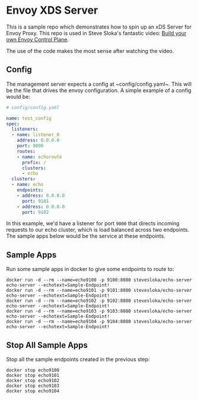 # Envoy XDS Server

This is a sample repo which demonstrates how to spin up an xDS Server for Envoy Proxy. 
This repo is used in Steve Sloka's fantastic video: [Build your own Envoy Control Plane](https://www.youtube.com/watch?v=qAuq4cKEG_E&t=837s).

The use of the code makes the most sense after watching the video.

## Config
The management server expects a config at ~config/config.yaml~.  This will be the file that drives the envoy configuration.  A simple example of a config would be:

``` yaml
# config/config.yaml

name: test_config
spec:
  listeners:
  - name: listener_0
    address: 0.0.0.0
    port: 9000
    routes:
    - name: echoroute
      prefix: /
      clusters:
      - echo
  clusters:
  - name: echo
    endpoints:
    - address: 0.0.0.0
      port: 9101
    - address: 0.0.0.0
      port: 9102
```

In this example, we'd have a listener for port `9000` that directs incoming requests to our echo cluster, which is load balanced across two endpoints.  The sample apps below would be the service at these endpoints.

## Sample Apps

Run some sample apps in docker to give some endpoints to route to:
```
docker run -d --rm --name=echo9100 -p 9100:8080 stevesloka/echo-server echo-server --echotext=Sample-Endpoint!
docker run -d --rm --name=echo9101 -p 9101:8080 stevesloka/echo-server echo-server --echotext=Sample-Endpoint!
docker run -d --rm --name=echo9102 -p 9102:8080 stevesloka/echo-server echo-server --echotext=Sample-Endpoint!
docker run -d --rm --name=echo9103 -p 9103:8080 stevesloka/echo-server echo-server --echotext=Sample-Endpoint!
docker run -d --rm --name=echo9104 -p 9104:8080 stevesloka/echo-server echo-server --echotext=Sample-Endpoint!
```

## Stop All Sample Apps

Stop all the sample endpoints created in the previous step:
```
docker stop echo9100
docker stop echo9101
docker stop echo9102
docker stop echo9103
docker stop echo9104
```

